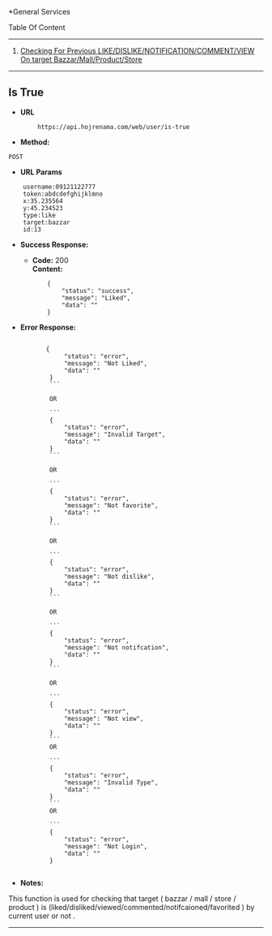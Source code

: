 *General Services

Table Of Content

---

1. [Checking For Previous LIKE/DISLIKE/NOTIFICATION/COMMENT/VIEW On target Bazzar/Mall/Product/Store](https://github.com/mosi1994/hojreapi-doc/blob/master/GENERAL.md#is-true)

---

**Is True**
----

* **URL**

```  
        https://api.hojrenama.com/web/user/is-true
```  
    
* **Method:**
 ```  
POST
 ```
*  **URL Params**

```
    username:09121122777
    token:abdcdefghijklmno
    x:35.235564
    y:45.234523
    type:like
    target:bazzar
    id:13
```

* **Success Response:**
  

  * **Code:** 200 <br />
    **Content:** 
    ```
        {
            "status": "success",
            "message": "Liked",
            "data": ""
        }
    ```

* **Error Response:**
    ```
    
           {
                "status": "error",
                "message": "Not Liked",
                "data": ""
            }
            ```

            OR

            ```
            {
                "status": "error",
                "message": "Invalid Target",
                "data": ""
            }
            ```

            OR

            ```
            {
                "status": "error",
                "message": "Not favorite",
                "data": ""
            }
            ```

            OR 

            ```
            {
                "status": "error",
                "message": "Not dislike",
                "data": ""
            }
            ```

            OR 

            ```
            {
                "status": "error",
                "message": "Not notifcation",
                "data": ""
            }
            ```

            OR 

            ```
            {
                "status": "error",
                "message": "Not view",
                "data": ""
            }
            ```
            OR

            ```
            {
                "status": "error",
                "message": "Invalid Type",
                "data": ""
            }
            ```
            OR

            ```
            {
                "status": "error",
                "message": "Not Login",
                "data": ""
            }
         
    ```
 
* **Notes:**

This function is used for checking that target ( bazzar / mall / store / product ) is (liked/disliked/viewed/commented/notifcaioned/favorited ) by current user or not .

---
